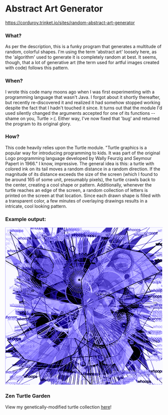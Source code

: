 # Abstract Art Generator
https://corduroy.trinket.io/sites/random-abstract-art-generator

### What?

As per the description, this is a funky program that generates a multitude of random, colorful shapes. I'm using the term 'abstract art' loosely here, as the 'algorithm' used to generate it is completely random at best. It seems, though, that a lot of generative art (the term used for artful images created with code) follows this pattern.

### When?

I wrote this code many moons ago when I was first experimenting with a programming language that wasn't Java. I forgot about it shortly thereafter, but recently re-discovered it and realized it had somehow stopped working despite the fact that I hadn't touched it since. It turns out that the module I'd used silently changed the arguments accepted for one of its functions -- shame on you, Turtle >:(. Either way, I've now fixed that 'bug' and returned the program to its original glory.

### How?

This code heavily relies upon the Turtle module. "Turtle graphics is a popular way for introducing programming to kids. It was part of the original Logo programming language developed by Wally Feurzig and Seymour Papert in 1966." I know, impressive. The general idea is this: a turtle with colored ink on its tail moves a random distance in a random direction. If the magnitude of its distance exceeds the size of the screen (which I found to be around 165 of some unit, presumably pixels), the turtle crawls back to the center, creating a cool shape or pattern. Additionally, whenever the turtle reaches an edge of the screen, a random collection of letters is printed on the screen at that location. Since each drawn shape is filled with a transparent color, a few minutes of overlaying drawings results in a intricate, cool looking pattern.

### Example output:
![An example: ](https://github.com/joshnatis/abstract_art_generator/raw/master/7.png)


### Zen Turtle Garden

View my genetically-modified turtle collection [here](https://josh8.com/art/turtles)!
